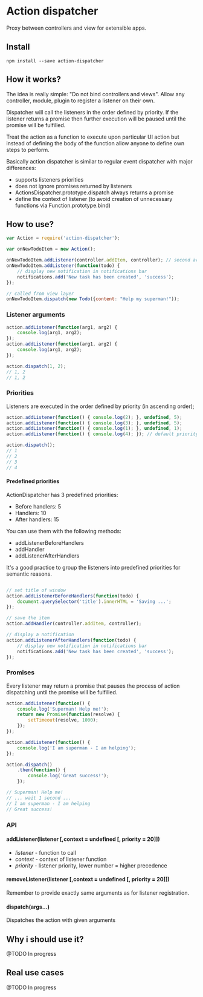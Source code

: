 # Action dispatcher

Proxy between controllers and view for extensible apps.

## Install
```
npm install --save action-dispatcher
```

## How it works?
The idea is really simple: "Do not bind controllers and views".
Allow any controller, module, plugin to register a listener on their own.

Dispatcher will call the listeners in the order defined by priority.
If the listener returns a promise then further execution will be paused until the promise will be fulfilled.

Treat the action as a function to execute upon particular UI action but instead of defining the body of the function
allow anyone to define own steps to perform.

Basically action dispatcher is similar to regular event dispatcher with major differences:
* supports listeners priorities
* does not ignore promises returned by listeners
* ActionsDispatcher.prototype.dispatch always returns a promise
* define the context of listener (to avoid creation of unnecessary functions via Function.prototype.bind)

## How to use?
```javascript
var Action = require('action-dispatcher');

var onNewTodoItem = new Action();

onNewTodoItem.addListener(controller.addItem, controller); // second argument is a context of function
onNewTodoItem.addListener(function(todo) {
    // display new notification in notifications bar
    notifications.add('New task has been created', 'success');
});

// called from view layer
onNewTodoItem.dispatch(new Todo({content: "Help my superman!"));
```

### Listener arguments
```javascript
action.addListener(function(arg1, arg2) {
    console.log(arg1, arg2);
});
action.addListener(function(arg1, arg2) {
    console.log(arg1, arg2);
});

action.dispatch(1, 2);
// 1, 2
// 1, 2
```

### Priorities

Listeners are executed in the order defined by priority (in ascending order);
```javascript
action.addListener(function() { console.log(2); }, undefined, 5);
action.addListener(function() { console.log(3); }, undefined, 5);
action.addListener(function() { console.log(1); }, undefined, 1);
action.addListener(function() { console.log(4); }); // default priority = 20

action.dispatch();
// 1
// 2
// 3
// 4
```

#### Predefined priorities
ActionDispatcher has 3 predefined priorities:
* Before handlers: 5
* Handlers: 10
* After handlers: 15

You can use them with the following methods:
* addListenerBeforeHandlers
* addHandler
* addListenerAfterHandlers

It's a good practice to group the listeners into predefined priorities for semantic reasons.

```javascript

// set title of window
action.addListenerBeforeHandlers(function(todo) {
    document.querySelector('title').innerHTML = 'Saving ...';
});

// save the item
action.addHandler(controller.addItem, controller);

// display a notification
action.addListenerAfterHandlers(function(todo) {
    // display new notification in notifications bar
    notifications.add('New task has been created', 'success');
});
```

### Promises
Every listener may return a promise that pauses the process of action dispatching until the promise will be fulfilled.

```javascript
action.addListener(function() {
    console.log('Superman! Help me!');
    return new Promise(function(resolve) {
        setTimeout(resolve, 1000);
    });
});

action.addListener(function() {
    console.log('I am superman - I am helping');
});

action.dispatch()
    .then(function() {
        console.log('Great success!');
    });

// Superman! Help me!
// ... wait 1 second ...
// I am superman - I am helping
// Great success!
```

### API

#### addListener(listener [,context = undefined [, priority = 20]])
* *listener* - function to call
* *context* - context of listener function
* *priority* - listener priority, lower number = higher precedence

#### removeListener(listener [,context = undefined [, priority = 20]])

Remember to provide exactly same arguments as for listener registration.

#### dispatch(args...)
Dispatches the action with given arguments

## Why i should use it?
@TODO In progress

## Real use cases
@TODO In progress
